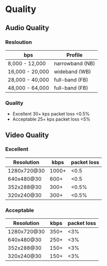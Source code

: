 # Quality

## Audio Quality

### Resloution

| bps   | Profile |
| ------------| --------|
| 8,000 - 12,000  | narrowband (NB)  |
| 16,000 - 20,000  | wideband (WB)  |
| 28,000 - 40,000 | full-band (FB)  | 
| 48,000 - 64,000 | full-band (FB)  |

### Quality

- Excellent 30+ kps  packet loss <0.5%
- Acceptable 25+ kps packet loss <5%

## Video Quality

### Excellent

| Resolution  | kbps | packet loss|
| ------------| --------|------------|
| 1280x720@30  | 1000+  | <0.5 |
| 640x480@30  | 600+  | <0.5 |
| 352x288@30 | 300+  | <0.5% |
| 320x240@30 | 300+  | <0.5% |


### Acceptable

| Resolution  | kbps | packet loss|
| ------------| --------|------------|
| 1280x720@30  | 350+  | <3% |
| 640x480@30  | 250+  | <3% |
| 352x288@30 | 150+  | <3% |
| 320x240@30 | 150+  | <3% |
